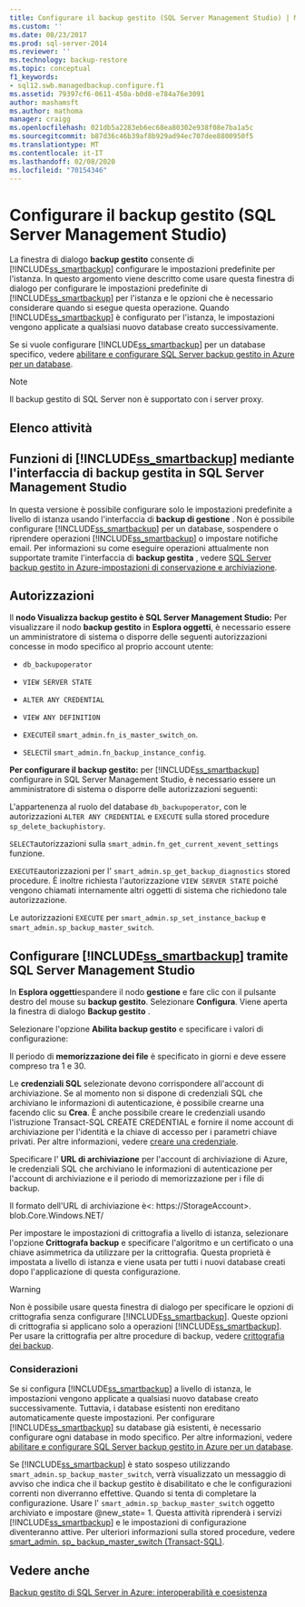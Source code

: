 ```yaml
---
title: Configurare il backup gestito (SQL Server Management Studio) | Microsoft Docs
ms.custom: ''
ms.date: 08/23/2017
ms.prod: sql-server-2014
ms.reviewer: ''
ms.technology: backup-restore
ms.topic: conceptual
f1_keywords:
- sql12.swb.managedbackup.configure.f1
ms.assetid: 79397cf6-0611-450a-b0d8-e784a76e3091
author: mashamsft
ms.author: mathoma
manager: craigg
ms.openlocfilehash: 021db5a2283eb6ec68ea80302e938f08e7ba1a5c
ms.sourcegitcommit: b87d36c46b39af8b929ad94ec707dee8800950f5
ms.translationtype: MT
ms.contentlocale: it-IT
ms.lasthandoff: 02/08/2020
ms.locfileid: "70154346"
---
```

# <a name="configure-managed-backup-sql-server-management-studio"></a>Configurare il backup gestito (SQL Server Management Studio)
  La finestra di dialogo **backup gestito** consente di [!INCLUDE[ss_smartbackup](../includes/ss-smartbackup-md.md)] configurare le impostazioni predefinite per l'istanza. In questo argomento viene descritto come usare questa finestra di dialogo per configurare le impostazioni predefinite di [!INCLUDE[ss_smartbackup](../includes/ss-smartbackup-md.md)] per l'istanza e le opzioni che è necessario considerare quando si esegue questa operazione. Quando [!INCLUDE[ss_smartbackup](../includes/ss-smartbackup-md.md)] è configurato per l'istanza, le impostazioni vengono applicate a qualsiasi nuovo database creato successivamente.  
  
 Se si vuole configurare [!INCLUDE[ss_smartbackup](../includes/ss-smartbackup-md.md)] per un database specifico, vedere [abilitare e configurare SQL Server backup gestito in Azure per un database](../../2014/database-engine/sql-server-managed-backup-to-windows-azure-retention-and-storage-settings.md#DatabaseConfigure).  
 
> [!NOTE] 
> Il backup gestito di SQL Server non è supportato con i server proxy. 
  
## <a name="task-list"></a>Elenco attività  
  
## <a name="includess_smartbackupincludesss-smartbackup-mdmd-functions-using-managed-backup-interface-in-sql-server-management-studio"></a>Funzioni di [!INCLUDE[ss_smartbackup](../includes/ss-smartbackup-md.md)] mediante l'interfaccia di backup gestita in SQL Server Management Studio  
 In questa versione è possibile configurare solo le impostazioni predefinite a livello di istanza usando l'interfaccia di **backup di gestione** . Non è possibile configurare [!INCLUDE[ss_smartbackup](../includes/ss-smartbackup-md.md)] per un database, sospendere o riprendere operazioni [!INCLUDE[ss_smartbackup](../includes/ss-smartbackup-md.md)] o impostare notifiche email. Per informazioni su come eseguire operazioni attualmente non supportate tramite l'interfaccia di **backup gestita** , vedere [SQL Server backup gestito in Azure-impostazioni di conservazione e archiviazione](../../2014/database-engine/sql-server-managed-backup-to-windows-azure-retention-and-storage-settings.md).  
  
## <a name="permissions"></a>Autorizzazioni  
 Il **nodo Visualizza backup gestito è SQL Server Management Studio:** Per visualizzare il nodo **backup gestito** in **Esplora oggetti**, è necessario essere un amministratore di sistema o disporre delle seguenti autorizzazioni concesse in modo specifico al proprio account utente:  
  
-   `db_backupoperator`  
  
-   `VIEW SERVER STATE`  
  
-   `ALTER ANY CREDENTIAL`  
  
-   `VIEW ANY DEFINITION`  
  
-   `EXECUTE`il `smart_admin.fn_is_master_switch_on`.  
  
-   `SELECT`il `smart_admin.fn_backup_instance_config`.  
  
 **Per configurare il backup gestito:** per [!INCLUDE[ss_smartbackup](../includes/ss-smartbackup-md.md)] configurare in SQL Server Management Studio, è necessario essere un amministratore di sistema o disporre delle autorizzazioni seguenti:  
  
 L'appartenenza al ruolo del database `db_backupoperator`, con le autorizzazioni `ALTER ANY CREDENTIAL` e `EXECUTE` sulla stored procedure `sp_delete_backuphistory`.  
  
 `SELECT`autorizzazioni sulla `smart_admin.fn_get_current_xevent_settings` funzione.  
  
 `EXECUTE`autorizzazioni per l' `smart_admin.sp_get_backup_diagnostics` stored procedure. È inoltre richiesta l'autorizzazione `VIEW SERVER STATE` poiché vengono chiamati internamente altri oggetti di sistema che richiedono tale autorizzazione.  
  
 Le autorizzazioni `EXECUTE` per `smart_admin.sp_set_instance_backup` e `smart_admin.sp_backup_master_switch`.  
  
## <a name="configure-includess_smartbackupincludesss-smartbackup-mdmd-using-sql-server-management-studio"></a>Configurare [!INCLUDE[ss_smartbackup](../includes/ss-smartbackup-md.md)] tramite SQL Server Management Studio  
 In **Esplora oggetti**espandere il nodo **gestione** e fare clic con il pulsante destro del mouse su **backup gestito**. Selezionare **Configura**. Viene aperta la finestra di dialogo **Backup gestito** .  
  
 Selezionare l'opzione **Abilita backup gestito** e specificare i valori di configurazione:  
  
 Il periodo di **memorizzazione dei file** è specificato in giorni e deve essere compreso tra 1 e 30.  
  
 Le **credenziali SQL** selezionate devono corrispondere all'account di archiviazione. Se al momento non si dispone di credenziali SQL che archiviano le informazioni di autenticazione, è possibile crearne una facendo clic su **Crea**. È anche possibile creare le credenziali usando l'istruzione Transact-SQL CREATE CREDENTIAL e fornire il nome account di archiviazione per l'identità e la chiave di accesso per i parametri chiave privati. Per altre informazioni, vedere [creare una credenziale](../relational-databases/backup-restore/sql-server-backup-to-url.md#credential).  
  
 Specificare l' **URL di archiviazione** per l'account di archiviazione di Azure, le credenziali SQL che archiviano le informazioni di autenticazione per l'account di archiviazione e il periodo di memorizzazione per i file di backup.  
  
 Il formato dell'URL di archiviazione è\<: https://StorageAccount>. blob.Core.Windows.NET/  
  
 Per impostare le impostazioni di crittografia a livello di istanza, selezionare l'opzione **Crittografa backup** e specificare l'algoritmo e un certificato o una chiave asimmetrica da utilizzare per la crittografia.  Questa proprietà è impostata a livello di istanza e viene usata per tutti i nuovi database creati dopo l'applicazione di questa configurazione.  
  
> [!WARNING]  
>  Non è possibile usare questa finestra di dialogo per specificare le opzioni di crittografia senza configurare [!INCLUDE[ss_smartbackup](../includes/ss-smartbackup-md.md)]. Queste opzioni di crittografia si applicano solo a operazioni [!INCLUDE[ss_smartbackup](../includes/ss-smartbackup-md.md)]. Per usare la crittografia per altre procedure di backup, vedere [crittografia dei backup](../relational-databases/backup-restore/backup-encryption.md).  
  
### <a name="considerations"></a>Considerazioni  
 Se si configura [!INCLUDE[ss_smartbackup](../includes/ss-smartbackup-md.md)] a livello di istanza, le impostazioni vengono applicate a qualsiasi nuovo database creato successivamente.  Tuttavia, i database esistenti non ereditano automaticamente queste impostazioni. Per configurare [!INCLUDE[ss_smartbackup](../includes/ss-smartbackup-md.md)] su database già esistenti, è necessario configurare ogni database in modo specifico. Per altre informazioni, vedere [abilitare e configurare SQL Server backup gestito in Azure per un database](../../2014/database-engine/sql-server-managed-backup-to-windows-azure-retention-and-storage-settings.md#DatabaseConfigure).  
  
 Se [!INCLUDE[ss_smartbackup](../includes/ss-smartbackup-md.md)] è stato sospeso utilizzando `smart_admin.sp_backup_master_switch`, verrà visualizzato un messaggio di avviso che indica che il backup gestito è disabilitato e che le configurazioni correnti non diverranno effettive. Quando si tenta di completare la configurazione. Usare l' `smart_admin.sp_backup_master_switch` oggetto archiviato e impostare @new_state= 1. Questa attività riprenderà i servizi [!INCLUDE[ss_smartbackup](../includes/ss-smartbackup-md.md)] e le impostazioni di configurazione diventeranno attive. Per ulteriori informazioni sulla stored procedure, vedere [smart_admin. sp_ backup_master_switch &#40;Transact-SQL&#41;](/sql/relational-databases/system-stored-procedures/managed-backup-sp-backup-master-switch-transact-sql).  
  
## <a name="see-also"></a>Vedere anche  
 [Backup gestito di SQL Server in Azure: interoperabilità e coesistenza](../../2014/database-engine/sql-server-managed-backup-to-windows-azure-interoperability-and-coexistence.md)  
  
  
